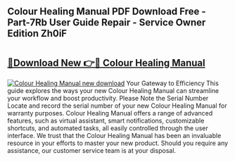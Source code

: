 ## Colour Healing Manual PDF Download Free - Part-7Rb User Guide Repair - Service Owner Edition Zh0iF

# <h2><a href="http://bc11418.oget.top/?id=Colour+Healing+Manual">🔗Download New 👉🔴 Colour Healing Manual</a></h2>

[![Colour Healing Manual new download](https://i.imgur.com/5g1atiW.png)](http://bc11418.oget.top/?id=Colour+Healing+Manual)
Your Gateway to Efficiency This guide explores the ways your new Colour Healing Manual can streamline your workflow and boost productivity. Please Note the Serial Number Locate and record the serial number of your new Colour Healing Manual for warranty purposes. Colour Healing Manual offers a range of advanced features, such as virtual assistant, smart notifications, customizable shortcuts, and automated tasks, all easily controlled through the user interface. We trust that the Colour Healing Manual has been an invaluable resource in your efforts to master your new product. Should you require any assistance, our customer service team is at your disposal.
